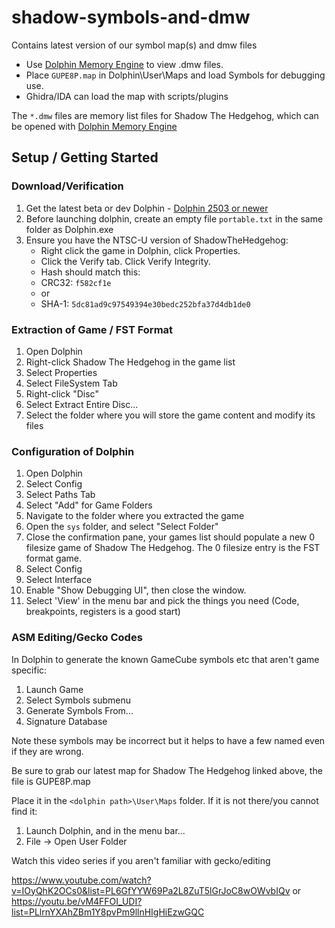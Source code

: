 # shadow-symbols-and-dmw
Contains latest version of our symbol map(s) and dmw files

* Use [Dolphin Memory Engine](https://github.com/aldelaro5/dolphin-memory-engine) to view .dmw files.
* Place `GUPE8P.map` in Dolphin\User\Maps and load Symbols for debugging use.
* Ghidra/IDA can load the map with scripts/plugins


The `*.dmw` files are memory list files for Shadow The Hedgehog, which can be opened with [Dolphin Memory Engine](https://github.com/aldelaro5/dolphin-memory-engine)


## Setup / Getting Started

### Download/Verification
1. Get the latest beta or dev Dolphin - [Dolphin 2503 or newer](https://dolphin-emu.org/download/)
2. Before launching dolphin, create an empty file
   `portable.txt` in the same folder as Dolphin.exe
3. Ensure you have the NTSC-U version of ShadowTheHedgehog:
	* Right click the game in Dolphin, click Properties.
	* Click the Verify tab. Click Verify Integrity.
	* Hash should match this: 
	* CRC32: `f582cf1e`
	* or
	* SHA-1: `5dc81ad9c97549394e30bedc252bfa37d4db1de0`
   
### Extraction of Game / FST Format
1. Open Dolphin
2. Right-click Shadow The Hedgehog in the game list
3. Select Properties
4. Select FileSystem Tab
5. Right-click "Disc"
6. Select Extract Entire Disc...
7. Select the folder where you will store the game content and modify its files

### Configuration of Dolphin
1. Open Dolphin
2. Select Config
3. Select Paths Tab
4. Select "Add" for Game Folders
5. Navigate to the folder where you extracted the game
6. Open the `sys` folder, and select "Select Folder"
7. Close the confirmation pane, your games list should populate a new 0 filesize game of Shadow The Hedgehog. The 0 filesize entry is the FST format game.
8. Select Config
9. Select Interface
10. Enable "Show Debugging UI", then close the window.
11. Select 'View' in the menu bar and pick the things you need (Code, breakpoints, registers is a good start)


### ASM Editing/Gecko Codes
In Dolphin to generate the known GameCube symbols etc that aren't game specific:
1. Launch Game
2. Select Symbols submenu
3. Generate Symbols From...
4. Signature Database 

Note these symbols may be incorrect but it helps to have a few named even if they are wrong.

Be sure to grab our latest map for Shadow The Hedgehog linked above, the file is GUPE8P.map

Place it in the `<dolphin path>\User\Maps` folder. If it is not there/you cannot find it:
1. Launch Dolphin, and in the menu bar...
2. File -> Open User Folder

Watch this video series if you aren't familiar with gecko/editing

https://www.youtube.com/watch?v=IOyQhK2OCs0&list=PL6GfYYW69Pa2L8ZuT5lGrJoC8wOWvbIQv
or
https://youtu.be/vM4FFOI_UDI?list=PLlrnYXAhZBm1Y8pvPm9llnHIgHiEzwGQC
